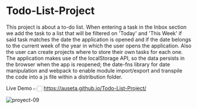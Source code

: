 # Todo-List-Project

This project is about a to-do list. When entering a task in the Inbox section we add the task to a list that will be filtered on 'Today' and 'This Week' if said task matches the date the application is opened and if the date belongs to the current week of the year in which the user opens the application. Also the user can create projects where to store their own tasks for each one.
The application makes use of the localStorage API, so the data persists in the browser when the app is reopened; the date-fns library for date manipulation and webpack to enable module import/export and transpile the code into a js file within a distribution folder.

Live Demo 👉🏻 https://auseta.github.io/Todo-List-Project/

![proyect-09](https://user-images.githubusercontent.com/89555954/201728788-917e09f9-8249-44bb-9a17-d11cdde5a75b.jpg)
